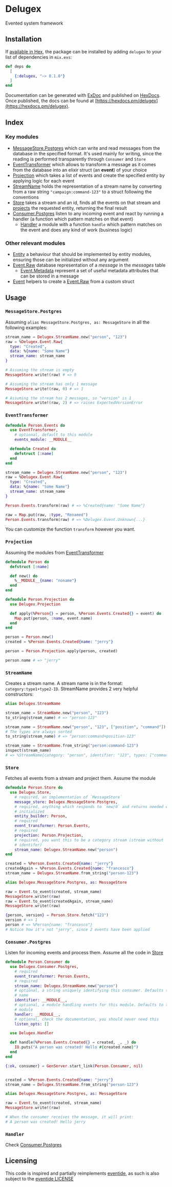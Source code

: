 # Delugex

Evented system framework

## Installation

If [available in Hex](https://hex.pm/docs/publish), the package can be installed
by adding `delugex` to your list of dependencies in `mix.exs`:

```elixir
def deps do
  [
    {:delugex, "~> 0.1.0"}
  ]
end
```

Documentation can be generated with [ExDoc](https://github.com/elixir-lang/ex_doc)
and published on [HexDocs](https://hexdocs.pm). Once published, the docs can
be found at [https://hexdocs.pm/delugex](https://hexdocs.pm/delugex).

## Index

### Key modules

- [MessageStore.Postgres](#messagestorepostgres) which can write and
  read messages from the database in the specified format. It's used mainly for
  writing, since the reading is performed transparently through `Consumer` and
  `Store`
- [EventTransformer](#eventtransformer) which allows to transform a message as
  it comes from the database into an elixir struct (an **event**) of your
  choice
- [Projection](#projection) which takes a list of events and create the
  specified entity by applying logic for each event
- [StreamName](#streamname) holds the representation of a stream name by
  converting from a raw string `"campaign:command-123"` to a struct following
  the conventions
- [Store](#store) takes a stream and an id, finds all the events on that stream
  and [projects](#projection) the requested entity, returning the final result
- [Consumer.Postgres](#consumerpostgres) listen to any incoming event and
  react by running a handler (a function which pattern matches on that event)
  - [Handler](#handler) a module with a function `handle` which pattern matches
    on the event and does any kind of work (business logic)

### Other relevant modules

- [Entity](#entity) a behaviour that should be implemented by entity modules,
  ensuring those can be initialized without any argument
- [Event.Raw](#rawevent) database representation of a _message_ in the
  _messages_ table
  - [Event.Metadata](#raweventmetadata) represent a set of useful metadata
    attributes that can be stored in a message
- [Event](#event) helpers to create a [Event.Raw](#rawevent) from a custom
  struct

## Usage

### `MessageStore.Postgres`

Assuming `alias MessageStore.Postgres, as: MessageStore` in all the following
examples:

```elixir
stream_name = Delugex.StreamName.new("person", "123")
raw = %Delugex.Event.Raw{
  type: "Created",
  data: %{name: "Some Name"}
  stream_name: stream_name
}

# Assuming the stream is empty
MessageStore.write!(raw) # => 0

# Assuming the stream has only 1 message
MessageStore.write!(raw, 0) # => 1

# Assuming the stream has 2 messages, so "version" is 1
MessageStore.write!(raw, 2) # => raises ExpectedVersionError
```

### `EventTransformer`

```elixir
defmodule Person.Events do
  use EventTransformer,
    # optional, default to this module
    events_module: __MODULE__

  defmodule Created do
    defstruct [:name]
  end
end

stream_name = Delugex.StreamName.new("person", "123")
raw = %Delugex.Event.Raw{
  type: "Created",
  data: %{name: "Some Name"}
  stream_name: stream_name
}

Person.Events.transform(raw) # => %Created{name: "Some Name"}

raw = Map.put(raw, :type, "Renamed")
Person.Events.transform(raw) # => %Delugex.Event.Unknown{...}
```

You can customize the function `transform` however you want.

### `Projection`

Assuming the modules from [EventTransformer](#eventtransformer)

```elixir
defmodule Person do
  defstruct [:name]

  def new() do
    %__MODULE__{name: "noname"}
  end
end

defmodule Person.Projection do
  use Delugex.Projection

  def apply(%Person{} = person, %Person.Events.Created{} = event) do
    Map.put(person, :name, event.name)
  end
end

person = Person.new()
created = %Person.Events.Created{name: "jerry"}

person = Person.Projection.apply(person, created)

person.name # => "jerry"
```

### `StreamName`

Creates a stream name. A stream name is in the format:
`category:type1+type2-ID`.
StreamName provides 2 very helpful constructors:

```elixir
alias Delugex.StreamName

stream_name = StreamName.new("person", "123")
to_string(stream_name) # => "person-123"

stream_name = StreamName.new("person", "123", ["position", "command"])
# The types are always sorted
to_string(stream_name) # => "person:command+position-123"

stream_name = StreamName.from_string("person:command-123")
inspect(stream_name)
# => %StreamName{category: "person", identifier: "123", types: ["command"]}
```

### `Store`

Fetches all events from a stream and project them. Assume the module

```elixir
defmodule Person.Store do
  use Delugex.Store,
    # required, an implementation of `MessageStore`
    message_store: Delugex.MessageStore.Postgres,
    # required, anything which responds to `new/0` and returns needed entity
    # initialized
    entity_builder: Person,
    # required
    event_transformer: Person.Events,
    # required
    projection: Person.Projection,
    # required, you want this to be a category stream (stream without
    # identifer)
    stream_name: Delugex.StreamName.new("person")
end

created = %Person.Events.Created{name: "jerry"}
createdAgain = %Person.Events.Created{name: "francesco"}
stream_name = Delugex.StreamName.from_string("person-123")

alias Delugex.MessageStore.Postgres, as: MessageStore

raw = Event.to_event(created, stream_name)
MessageStore.write!(raw)
raw = Event.to_event(createdAgain, stream_name)
MessageStore.write!(raw)

{person, version} = Person.Store.fetch("123")
version # => 1
person # => %Person{name: "francesco"}
# Notice how it's not "jerry", since 2 events have been applied
```

### `Consumer.Postgres`

Listen for incoming events and process them. Assume all the code in
[Store](#store)

```elixir
defmodule Person.Consumer do
  use Delugex.Consumer.Postgres,
    # required
    event_transformer: Person.Events,
    # required
    stream_name: Delugex.StreamName.new("person")
    # optional, a string uniquely identifying this consumer. Defaults to module
    # name
    identifier: __MODULE__,
    # optional, a module handling events for this module. Defaults to this
    # module
    handler: __MODULE__,
    # optional, check the documentation, you should never need this
    listen_opts: []

  use Delugex.Handler

  def handle(%Person.Events.Created{} = created, _, _) do
    IO.puts("A person was created! Hello #{created.name}")
  end
end

{:ok, consumer} = GenServer.start_link(Person.Consumer, nil)


created = %Person.Events.Created{name: "jerry"}
stream_name = Delugex.StreamName.from_string("person-123")

alias Delugex.MessageStore.Postgres, as: MessageStore

raw = Event.to_event(created, stream_name)
MessageStore.write!(raw)

# When the consumer receives the message, it will print:
# A person was created! Hello jerry
```

### `Handler`

Check [Consumer.Postgres](#consumerpostgres)

## Licensing

This code is inspired and partially reimplements [eventide](https://eventide-project.org/), as such is also subject to the [eventide LICENSE](eventide-LICENSE)
